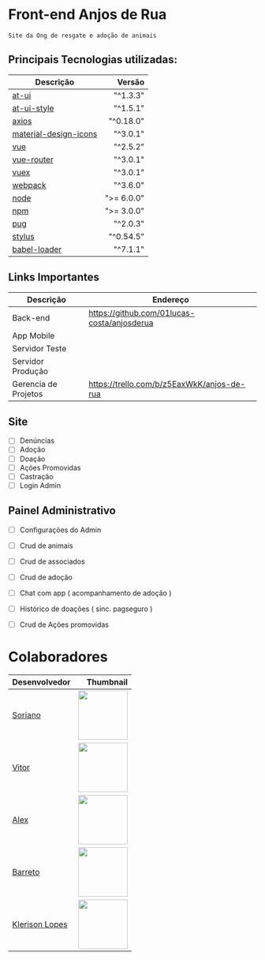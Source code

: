 # Front-end Anjos de Rua

```
Site da Ong de resgate e adoção de animais
```

## Principais Tecnologias utilizadas:

Descrição | Versão
--------- | ------:
[at-ui](https://at-ui.github.io/at-ui/#/zh) | "^1.3.3"
[at-ui-style](https://at-ui.github.io/at-ui/#/zh) | "^1.5.1"
[axios](https://github.com/axios/axios) | "^0.18.0"
[material-design-icons](https://material.io/icons/) | "^3.0.1"
[vue](https://vuejs.org/) | "^2.5.2"
[vue-router](https://router.vuejs.org/en/) | "^3.0.1"
[vuex](https://vuex.vuejs.org/en/intro.html)| "^3.0.1"
[webpack](https://webpack.js.org/) | "^3.6.0"
[node](https://nodejs.org/en/) | ">= 6.0.0"
[npm](https://www.npmjs.com/) | ">= 3.0.0"
[pug](https://pugjs.org/api/getting-started.html) | "^2.0.3"
[stylus](http://stylus-lang.com/) | "^0.54.5"
[babel-loader](https://babeljs.io/) | "^7.1.1"


## Links Importantes

Descrição | Endereço
--------- | ------
Back-end | https://github.com/01lucas-costa/anjosderua
App Mobile | 
Servidor Teste | 
Servidor Produção | 
Gerencia de Projetos | https://trello.com/b/z5EaxWkK/anjos-de-rua


## Site

- [ ] Denúncias
- [ ] Adoção
- [ ] Doação
- [ ] Ações Promovidas
- [ ] Castração
- [ ] Login Admin

## Painel Administrativo
- [ ] Configurações do Admin
- [ ] Crud de animais
- [ ] Crud de associados
- [ ] Crud de adoção
- [ ] Chat com app ( acompanhamento de adoção )
- [ ] Histórico de doações ( sinc. pagseguro )
- [ ] Crud de Ações promovidas


# Colaboradores

Desenvolvedor | Thumbnail
--------- | ------:
[Soriano](https://github.com/gustavoSoriano) | <img src="https://avatars3.githubusercontent.com/u/20995835?s=460&v=4" width="100"/>
[Vitor](https://github.com/TecladistaProd) | <img src="https://avatars1.githubusercontent.com/u/26743405?s=460&v=4" width="100"/>
[Alex](https://github.com/lexcaarvalho) | <img src="https://avatars0.githubusercontent.com/u/26251621?s=460&v=4" width="100"/>
[Barreto](https://github.com/Kicaras) | <img src="https://avatars2.githubusercontent.com/u/22755810?s=460&v=4" width="100"/>
[Klerison Lopes](https://github.com/klerisonlopes) | <img src="https://avatars1.githubusercontent.com/u/32913558?s=460&v=4" width="100"/>







